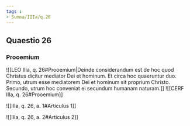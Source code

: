 ```yaml
---
tags : 
- Summa/IIIa/q.26
---
```


## Quaestio 26

### Prooemium

![[LEO IIIa, q. 26#Prooemium|Deinde considerandum est de hoc quod Christus dicitur mediator Dei et hominum. Et circa hoc quaeruntur duo. Primo, utrum esse mediatorem Dei et hominum sit proprium Christo. Secundo, utrum hoc conveniat ei secundum humanam naturam.]]
![[CERF IIIa, q. 26#Prooemium]]

![[IIIa, q. 26, a. 1#Articulus 1]]

![[IIIa, q. 26, a. 2#Articulus 2]]

